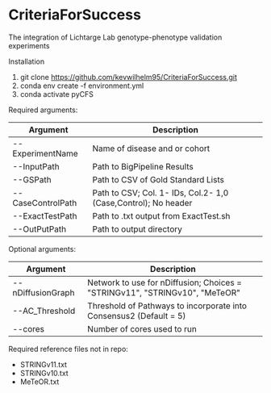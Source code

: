 # CriteriaForSuccess
The integration of Lichtarge Lab genotype-phenotype validation experiments

Installation
1. git clone https://github.com/kevwilhelm95/CriteriaForSuccess.git
2. conda env create -f environment.yml
3. conda activate pyCFS


Required arguments:

| Argument | Description |
|--------- | ----------- |
|--ExperimentName | Name of disease and or cohort |
|--InputPath | Path to BigPipeline Results |
|--GSPath | Path to CSV of Gold Standard Lists |
|--CaseControlPath | Path to CSV; Col. 1- IDs, Col.2- 1,0 (Case,Control); No header |
|--ExactTestPath | Path to .txt output from ExactTest.sh |
|--OutPutPath | Path to output directory |


Optional arguments:

| Argument | Description |
|----------|-------------|
|--nDiffusionGraph | Network to use for nDiffusion; Choices = "STRINGv11", "STRINGv10", "MeTeOR" |
|--AC_Threshold | Threshold of Pathways to incorporate into Consensus2 (Default = 5) |
|--cores | Number of cores used to run |



Required reference files not in repo:
- STRINGv11.txt
- STRINGv10.txt
- MeTeOR.txt
